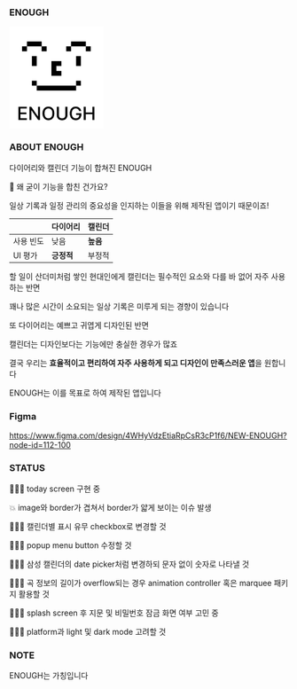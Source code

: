 ### ENOUGH

<img align="center" width="170" height="184" src="./README-img.png">

### ABOUT ENOUGH

다이어리와 캘린더 기능이 합쳐진 ENOUGH

🤨 왜 굳이 기능을 합친 건가요?

일상 기록과 일정 관리의 중요성을 인지하는 이들을 위해 제작된 앱이기 때문이죠!

|  | 다이어리 | 캘린더 |
| --- | --- | --- |
| 사용 빈도 | 낮음 | **높음** |
| UI 평가 | **긍정적** | 부정적 |

할 일이 산더미처럼 쌓인 현대인에게 캘린더는 필수적인 요소와 다를 바 없어 자주 사용하는 반면

꽤나 많은 시간이 소요되는 일상 기록은 미루게 되는 경향이 있습니다

또 다이어리는 예쁘고 귀엽게 디자인된 반면

캘린더는 디자인보다는 기능에만 충실한 경우가 많죠

결국 우리는 **효율적이고 편리하여 자주 사용하게 되고 디자인이 만족스러운 앱**을 원합니다

ENOUGH는 이를 목표로 하여 제작된 앱입니다

### Figma

https://www.figma.com/design/4WHyVdzEtiaRpCsR3cP1f6/NEW-ENOUGH?node-id=112-100

### STATUS

🤸🏻‍♀️ today screen 구현 중

💥 image와 border가 겹쳐서 border가 얇게 보이는 이슈 발생

🏃🏻‍♀️ 캘린더별 표시 유무 checkbox로 변경할 것

🏃🏻‍♀️ popup menu button 수정할 것

🏃🏻‍♀️ 삼성 캘린더의 date picker처럼 변경하되 문자 없이 숫자로 나타낼 것

🏃🏻‍♀️ 곡 정보의 길이가 overflow되는 경우 animation controller 혹은 marquee 패키지 활용할 것

🏃🏻‍♀️ splash screen 후 지문 및 비밀번호 잠금 화면 여부 고민 중



🏃🏻‍♀️ platform과 light 및 dark mode 고려할 것

### NOTE

ENOUGH는 가칭입니다
